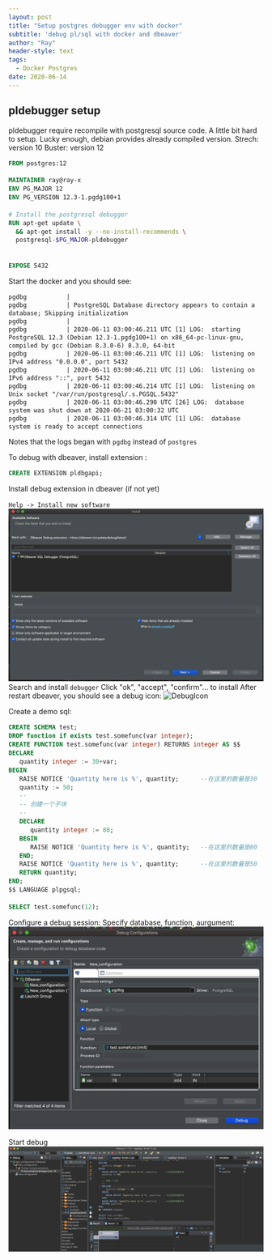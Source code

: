 ```yaml
---
layout: post
title: "Setup postgres debugger env with docker"
subtitle: 'debug pl/sql with docker and dbeaver'
author: "Ray"
header-style: text
tags:
  - Docker Postgres
date: 2020-06-14
---
```

## pldebugger setup
pldebugger require recompile with postgresql source code. A little bit hard to setup.
Lucky enough, debian provides already compiled version.
Strech: version 10
Buster: version 12

```Dockerfile
FROM postgres:12

MAINTAINER ray@ray-x
ENV PG_MAJOR 12
ENV PG_VERSION 12.3-1.pgdg100+1

# Install the postgresql debugger
RUN apt-get update \
  && apt-get install -y --no-install-recommends \
  postgresql-$PG_MAJOR-pldebugger


EXPOSE 5432

```


Start the docker and you should see:

``` log
pgdbg           |
pgdbg           | PostgreSQL Database directory appears to contain a database; Skipping initialization
pgdbg           |
pgdbg           | 2020-06-11 03:00:46.211 UTC [1] LOG:  starting PostgreSQL 12.3 (Debian 12.3-1.pgdg100+1) on x86_64-pc-linux-gnu, compiled by gcc (Debian 8.3.0-6) 8.3.0, 64-bit
pgdbg           | 2020-06-11 03:00:46.211 UTC [1] LOG:  listening on IPv4 address "0.0.0.0", port 5432
pgdbg           | 2020-06-11 03:00:46.211 UTC [1] LOG:  listening on IPv6 address "::", port 5432
pgdbg           | 2020-06-11 03:00:46.214 UTC [1] LOG:  listening on Unix socket "/var/run/postgresql/.s.PGSQL.5432"
pgdbg           | 2020-06-11 03:00:46.290 UTC [26] LOG:  database system was shut down at 2020-06-21 03:00:32 UTC
pgdbg           | 2020-06-11 03:00:46.314 UTC [1] LOG:  database system is ready to accept connections

```

Notes that the logs began with `pgdbg` instead of `postgres`

To debug with  dbeaver, install extension :

```sql
CREATE EXTENSION pldbgapi;
```

Install debug extension in dbeaver (if not yet)

`Help -> Install new software`
![dbeaver install](https://raw.githubusercontent.com/ray-x/ray-x.github.io/master/img/2020-06-install-plugin.jpg)
Search and install `debugger`  Click "ok", "accept", "confirm"... to install
After restart dbeaver, you should see a debug icon:
![DebugIcon](https://raw.githubusercontent.com/ray-x/ray-x.github.io/master/img/2020-06-debug-beaver.jpg)


Create a demo sql:

``` sql
CREATE SCHEMA test;
DROP function if exists test.somefunc(var integer);
CREATE FUNCTION test.somefunc(var integer) RETURNS integer AS $$
DECLARE
   quantity integer := 30+var;
BEGIN
   RAISE NOTICE 'Quantity here is %', quantity;      --在这里的数量是30
   quantity := 50;
   --
   -- 创建一个子块
   --
   DECLARE
      quantity integer := 80;
   BEGIN
      RAISE NOTICE 'Quantity here is %', quantity;   --在这里的数量是80
   END;
   RAISE NOTICE 'Quantity here is %', quantity;      --在这里的数量是50
   RETURN quantity;
END;
$$ LANGUAGE plpgsql;

SELECT test.somefunc(12);

```

Configure a debug session:
Specify database, function, aurgument:
![Debug config](https://raw.githubusercontent.com/ray-x/ray-x.github.io/master/img/2020-06-debug-config.jpg)

Start debug
![debug window](https://raw.githubusercontent.com/ray-x/ray-x.github.io/master/img/2020-06-debug-window.jpg)
